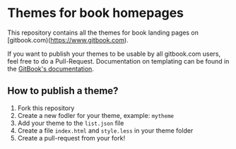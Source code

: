 # Themes for book homepages

This repository contains all the themes for book landing pages on [gitbook.com)(https://www.gitbook.com).

If you want to publish your themes to be usable by all gitbook.com users, feel free to do a Pull-Request. Documentation on templating can be found in the [GitBook's documentation](http://help.gitbook.io/book/themes.html).

## How to publish a theme?

1. Fork this repository
2. Create a new fodler for your theme, example: `mytheme`
3. Add your theme to the `list.json` file
4. Create a file `index.html` and `style.less` in your theme folder
5. Create a pull-request from your fork!
